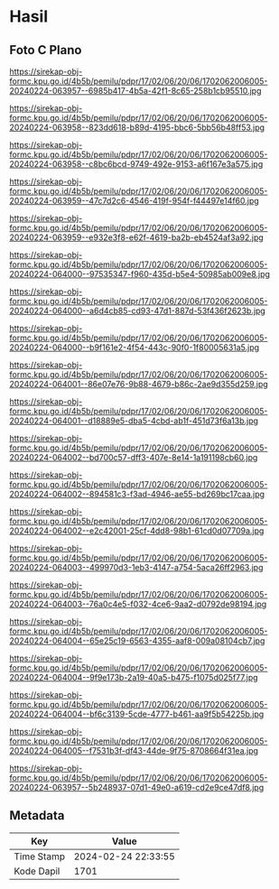 # Hasil

## Foto C Plano

https://sirekap-obj-formc.kpu.go.id/4b5b/pemilu/pdpr/17/02/06/20/06/1702062006005-20240224-063957--6985b417-4b5a-42f1-8c65-258b1cb95510.jpg

https://sirekap-obj-formc.kpu.go.id/4b5b/pemilu/pdpr/17/02/06/20/06/1702062006005-20240224-063958--823dd618-b89d-4195-bbc6-5bb56b48ff53.jpg

https://sirekap-obj-formc.kpu.go.id/4b5b/pemilu/pdpr/17/02/06/20/06/1702062006005-20240224-063958--c8bc6bcd-9749-492e-9153-a6f167e3a575.jpg

https://sirekap-obj-formc.kpu.go.id/4b5b/pemilu/pdpr/17/02/06/20/06/1702062006005-20240224-063959--47c7d2c6-4546-419f-954f-f44497e14f60.jpg

https://sirekap-obj-formc.kpu.go.id/4b5b/pemilu/pdpr/17/02/06/20/06/1702062006005-20240224-063959--e932e3f8-e62f-4619-ba2b-eb4524af3a92.jpg

https://sirekap-obj-formc.kpu.go.id/4b5b/pemilu/pdpr/17/02/06/20/06/1702062006005-20240224-064000--97535347-f960-435d-b5e4-50985ab009e8.jpg

https://sirekap-obj-formc.kpu.go.id/4b5b/pemilu/pdpr/17/02/06/20/06/1702062006005-20240224-064000--a6d4cb85-cd93-47d1-887d-53f436f2623b.jpg

https://sirekap-obj-formc.kpu.go.id/4b5b/pemilu/pdpr/17/02/06/20/06/1702062006005-20240224-064000--b9f161e2-4f54-443c-90f0-1f80005631a5.jpg

https://sirekap-obj-formc.kpu.go.id/4b5b/pemilu/pdpr/17/02/06/20/06/1702062006005-20240224-064001--86e07e76-9b88-4679-b86c-2ae9d355d259.jpg

https://sirekap-obj-formc.kpu.go.id/4b5b/pemilu/pdpr/17/02/06/20/06/1702062006005-20240224-064001--d18889e5-dba5-4cbd-ab1f-451d73f6a13b.jpg

https://sirekap-obj-formc.kpu.go.id/4b5b/pemilu/pdpr/17/02/06/20/06/1702062006005-20240224-064002--bd700c57-dff3-407e-8e14-1a191198cb60.jpg

https://sirekap-obj-formc.kpu.go.id/4b5b/pemilu/pdpr/17/02/06/20/06/1702062006005-20240224-064002--894581c3-f3ad-4946-ae55-bd269bc17caa.jpg

https://sirekap-obj-formc.kpu.go.id/4b5b/pemilu/pdpr/17/02/06/20/06/1702062006005-20240224-064002--e2c42001-25cf-4dd8-98b1-61cd0d07709a.jpg

https://sirekap-obj-formc.kpu.go.id/4b5b/pemilu/pdpr/17/02/06/20/06/1702062006005-20240224-064003--499970d3-1eb3-4147-a754-5aca26ff2963.jpg

https://sirekap-obj-formc.kpu.go.id/4b5b/pemilu/pdpr/17/02/06/20/06/1702062006005-20240224-064003--76a0c4e5-f032-4ce6-9aa2-d0792de98194.jpg

https://sirekap-obj-formc.kpu.go.id/4b5b/pemilu/pdpr/17/02/06/20/06/1702062006005-20240224-064004--65e25c19-6563-4355-aaf8-009a08104cb7.jpg

https://sirekap-obj-formc.kpu.go.id/4b5b/pemilu/pdpr/17/02/06/20/06/1702062006005-20240224-064004--9f9e173b-2a19-40a5-b475-f1075d025f77.jpg

https://sirekap-obj-formc.kpu.go.id/4b5b/pemilu/pdpr/17/02/06/20/06/1702062006005-20240224-064004--bf6c3139-5cde-4777-b461-aa9f5b54225b.jpg

https://sirekap-obj-formc.kpu.go.id/4b5b/pemilu/pdpr/17/02/06/20/06/1702062006005-20240224-064005--f7531b3f-df43-44de-9f75-8708664f31ea.jpg

https://sirekap-obj-formc.kpu.go.id/4b5b/pemilu/pdpr/17/02/06/20/06/1702062006005-20240224-063957--5b248937-07d1-49e0-a619-cd2e9ce47df8.jpg


## Metadata

| Key        | Value               |
| ---------- | ------------------- |
| Time Stamp | 2024-02-24 22:33:55 |
| Kode Dapil | 1701                |



